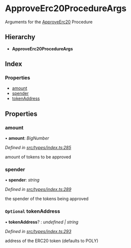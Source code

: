 # ApproveErc20ProcedureArgs

Arguments for the [ApproveErc20](../enums/_types_index_.proceduretype.md#approveerc20) Procedure

## Hierarchy

* **ApproveErc20ProcedureArgs**

## Index

### Properties

* [amount](../interfaces/_types_index_.approveerc20procedureargs.md#amount)
* [spender](../interfaces/_types_index_.approveerc20procedureargs.md#spender)
* [tokenAddress](../interfaces/_types_index_.approveerc20procedureargs.md#optional-tokenaddress)

## Properties

### amount

• **amount**: _BigNumber_

_Defined in_ [_src/types/index.ts:285_](https://github.com/PolymathNetwork/polymath-sdk/blob/e8bbc1e/src/types/index.ts#L285)

amount of tokens to be approved

### spender

• **spender**: _string_

_Defined in_ [_src/types/index.ts:289_](https://github.com/PolymathNetwork/polymath-sdk/blob/e8bbc1e/src/types/index.ts#L289)

the spender of the tokens being approved

### `Optional` tokenAddress

• **tokenAddress**? : _undefined \| string_

_Defined in_ [_src/types/index.ts:293_](https://github.com/PolymathNetwork/polymath-sdk/blob/e8bbc1e/src/types/index.ts#L293)

address of the ERC20 token \(defaults to POLY\)

